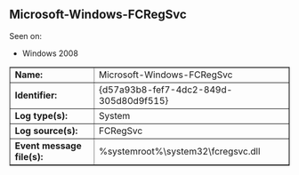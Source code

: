 ## Microsoft-Windows-FCRegSvc

Seen on:
* Windows 2008

<table border="1" class="docutils">
  <tbody>
    <tr>
      <td><b>Name:</b></td>
      <td>Microsoft-Windows-FCRegSvc</td>
    </tr>
    <tr>
      <td><b>Identifier:</b></td>
      <td>{d57a93b8-fef7-4dc2-849d-305d80d9f515}</td>
    </tr>
    <tr>
      <td><b>Log type(s):</b></td>
      <td>System</td>
    </tr>
    <tr>
      <td><b>Log source(s):</b></td>
      <td>FCRegSvc</td>
    </tr>
    <tr>
      <td><b>Event message file(s):</b></td>
      <td>%systemroot%\system32\fcregsvc.dll</td>
    </tr>
  </tbody>
</table>

&nbsp;

